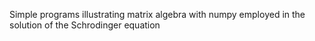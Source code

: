 Simple programs illustrating matrix algebra with numpy employed in the solution of the Schrodinger equation
